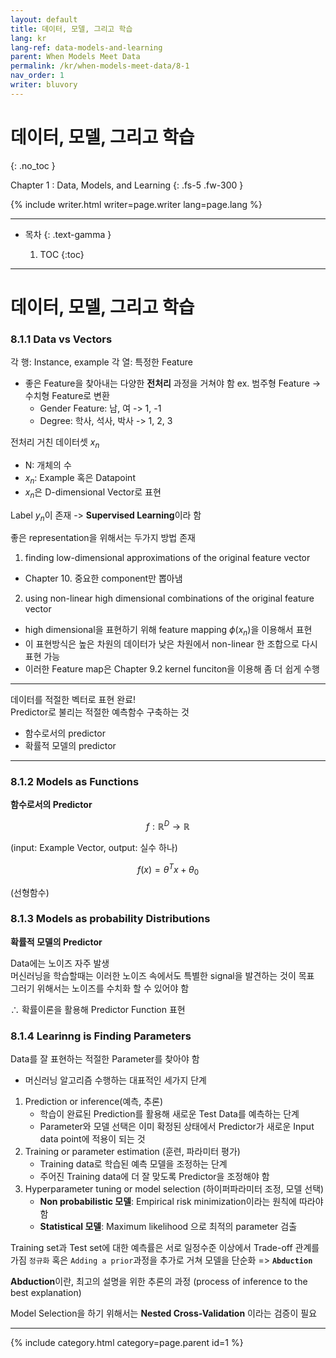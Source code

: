 ```yaml
---
layout: default
title: 데이터, 모델, 그리고 학습
lang: kr
lang-ref: data-models-and-learning
parent: When Models Meet Data
permalink: /kr/when-models-meet-data/8-1
nav_order: 1
writer: bluvory
---
```


# 데이터, 모델, 그리고 학습
{: .no_toc }


Chapter 1 : Data, Models, and Learning
{: .fs-5 .fw-300 }


{% include writer.html writer=page.writer lang=page.lang %}

---

- 목차
    {: .text-gamma }

    1. TOC
    {:toc}

---

# 데이터, 모델, 그리고 학습

### 8.1.1 Data vs Vectors

각 행: Instance, example
각 열: 특정한 Feature

* 좋은 Feature을 찾아내는 다양한 **전처리** 과정을 거쳐야 함
ex. 범주형 Feature -> 수치형 Feature로 변환
  - Gender Feature: 남, 여 -> 1, -1
  - Degree: 학사, 석사, 박사 -> 1, 2, 3

전처리 거친 데이터셋 $x_n$  
- N: 개체의 수
- $x_n$: Example 혹은 Datapoint
- $x_n$은 D-dimensional Vector로 표현  

Label $y_n$이 존재 -> **Supervised Learning**이라 함  

좋은 representation을 위해서는 두가지 방법 존재
1. finding low-dimensional approximations of the original feature vector
  - Chapter 10. 중요한 component만 뽑아냄
2. using non-linear high dimensional combinations of the original feature vector
  - high dimensional을 표현하기 위해 feature mapping $\phi(x_n)$을 이용해서 표현
  - 이 표현방식은 높은 차원의 데이터가 낮은 차원에서 non-linear 한 조합으로 다시표현 가능
  - 이러한 Feature map은 Chapter 9.2 kernel funciton을 이용해 좀 더 쉽게 수행

---

데이터를 적절한 벡터로 표현 완료!  
Predictor로 불리는 적절한 예측함수 구축하는 것
- 함수로서의 predictor
- 확률적 모델의 predictor

---


### 8.1.2 Models as Functions
**함수로서의 Predictor**

$$f:\mathbb{R}^D \rightarrow \mathbb{R}$$

(input: Example Vector, output: 실수 하나)

$$f(x) = \theta^Tx + \theta_0$$

(선형함수)


### 8.1.3 Models as probability Distributions
**확률적 모델의 Predictor**

Data에는 노이즈 자주 발생  
머신러닝을 학습할때는 이러한 노이즈 속에서도 특별한 signal을 발견하는 것이 목표  
그러기 위해서는 노이즈를 수치화 할 수 있어야 함  

$\therefore$ 확률이론을 활용해 Predictor Function 표현  


### 8.1.4 Learinng is Finding Parameters
Data를 잘 표현하는 적절한 Parameter를 찾아야 함
- 머신러닝 알고리즘 수행하는 대표적인 세가지 단계
1. Prediction or inference(예측, 추론)
   - 학습이 완료된 Prediction를 활용해 새로운 Test Data를 예측하는 단계
   - Parameter와 모델 선택은 이미 확정된 상태에서 Predictor가 새로운 Input data point에 적용이 되는 것
2. Training or parameter estimation (훈련, 파라미터 평가)
   - Training data로 학습된 예측 모델을 조정하는 단계
   - 주어진 Training data에 더 잘 맞도록 Predictor을 조정해야 함
3. Hyperparameter tuning or model selection (하이퍼파라미터 조정, 모델 선택)
   - **Non probabilistic 모델**: Empirical risk minimization이라는 원칙에 따라야 함
   - **Statistical 모델**: Maximum likelihood 으로 최적의 parameter 검출


Training set과 Test set에 대한 예측률은 서로 일정수준 이상에서 Trade-off 관계를 가짐
```정규화``` 혹은 ```Adding a prior```과정을 추가로 거쳐 모델을 단순화 => **```Abduction```**

**Abduction**이란, 최고의 설명을 위한 추론의 과정 (process of inference to the best explanation)


Model Selection을 하기 위해서는 **Nested Cross-Validation** 이라는 검증이 필요


---

{% include category.html category=page.parent id=1 %}
